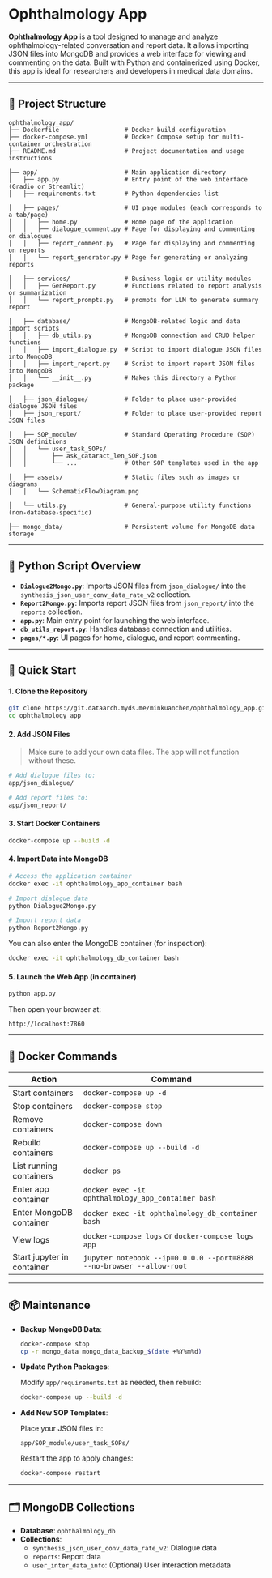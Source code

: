# Ophthalmology App

**Ophthalmology App** is a tool designed to manage and analyze ophthalmology-related conversation and report data. It allows importing JSON files into MongoDB and provides a web interface for viewing and commenting on the data. Built with Python and containerized using Docker, this app is ideal for researchers and developers in medical data domains.

---

## 📁 Project Structure

```
ophthalmology_app/
├── Dockerfile                  # Docker build configuration
├── docker-compose.yml          # Docker Compose setup for multi-container orchestration
├── README.md                   # Project documentation and usage instructions

├── app/                        # Main application directory
│   ├── app.py                  # Entry point of the web interface (Gradio or Streamlit)
│   ├── requirements.txt        # Python dependencies list

│   ├── pages/                  # UI page modules (each corresponds to a tab/page)
│   │   ├── home.py             # Home page of the application
│   │   ├── dialogue_comment.py # Page for displaying and commenting on dialogues
│   │   ├── report_comment.py   # Page for displaying and commenting on reports
│   │   └── report_generator.py # Page for generating or analyzing reports

│   ├── services/               # Business logic or utility modules
│   │   ├── GenReport.py        # Functions related to report analysis or summarization
│   │   └── report_prompts.py   # prompts for LLM to generate summary report

│   ├── database/               # MongoDB-related logic and data import scripts
│   │   ├── db_utils.py         # MongoDB connection and CRUD helper functions
│   │   ├── import_dialogue.py  # Script to import dialogue JSON files into MongoDB
│   │   ├── import_report.py    # Script to import report JSON files into MongoDB
│   │   └── __init__.py         # Makes this directory a Python package

│   ├── json_dialogue/          # Folder to place user-provided dialogue JSON files
│   ├── json_report/            # Folder to place user-provided report JSON files

│   ├── SOP_module/             # Standard Operating Procedure (SOP) JSON definitions
│   │   └── user_task_SOPs/
│   │       ├── ask_cataract_len_SOP.json
│   │       └── ...             # Other SOP templates used in the app

│   ├── assets/                 # Static files such as images or diagrams
│   │   └── SchematicFlowDiagram.png

│   └── utils.py                # General-purpose utility functions (non-database-specific)

├── mongo_data/                 # Persistent volume for MongoDB data storage
```

---

## 🧠 Python Script Overview

- **`Dialogue2Mongo.py`**: Imports JSON files from `json_dialogue/` into the `synthesis_json_user_conv_data_rate_v2` collection.
- **`Report2Mongo.py`**: Imports report JSON files from `json_report/` into the `reports` collection.
- **`app.py`**: Main entry point for launching the web interface.
- **`db_utils_report.py`**: Handles database connection and utilities.
- **`pages/*.py`**: UI pages for home, dialogue, and report commenting.

---

## 🚀 Quick Start

#### 1. Clone the Repository

```bash
git clone https://git.dataarch.myds.me/minkuanchen/ophthalmology_app.git
cd ophthalmology_app
```

#### 2. Add JSON Files

> Make sure to add your own data files. The app will not function without these.

```bash
# Add dialogue files to:
app/json_dialogue/

# Add report files to:
app/json_report/
```

#### 3. Start Docker Containers

```bash
docker-compose up --build -d
```

#### 4. Import Data into MongoDB

```bash
# Access the application container
docker exec -it ophthalmology_app_container bash

# Import dialogue data
python Dialogue2Mongo.py

# Import report data
python Report2Mongo.py
```

You can also enter the MongoDB container (for inspection):

```bash
docker exec -it ophthalmology_db_container bash
```

#### 5. Launch the Web App (in container)

```bash
python app.py
```

Then open your browser at:

```
http://localhost:7860
```

---

## 🐳 Docker Commands

| Action                     | Command |
|---------------------------|---------|
| Start containers          | `docker-compose up -d` |
| Stop containers           | `docker-compose stop` |
| Remove containers         | `docker-compose down` |
| Rebuild containers        | `docker-compose up --build -d` |
| List running containers   | `docker ps` |
| Enter app container       | `docker exec -it ophthalmology_app_container bash` |
| Enter MongoDB container   | `docker exec -it ophthalmology_db_container bash` |
| View logs                 | `docker-compose logs` or `docker-compose logs app` |
| Start jupyter in container| `jupyter notebook --ip=0.0.0.0 --port=8888 --no-browser --allow-root` |

---

## 📦 Maintenance

- **Backup MongoDB Data**:

  ```bash
  docker-compose stop
  cp -r mongo_data mongo_data_backup_$(date +%Y%m%d)
  ```

- **Update Python Packages**:

  Modify `app/requirements.txt` as needed, then rebuild:

  ```bash
  docker-compose up --build -d
  ```

- **Add New SOP Templates**:

  Place your JSON files in:

  ```
  app/SOP_module/user_task_SOPs/
  ```

  Restart the app to apply changes:

  ```bash
  docker-compose restart
  ```

---

## 🗂️ MongoDB Collections

- **Database**: `ophthalmology_db`
- **Collections**:
  - `synthesis_json_user_conv_data_rate_v2`: Dialogue data
  - `reports`: Report data
  - `user_inter_data_info`: (Optional) User interaction metadata